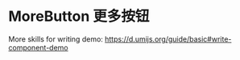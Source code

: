 # MoreButton 更多按钮

<code src="./demo-1.jsx"></code>

More skills for writing demo: https://d.umijs.org/guide/basic#write-component-demo
